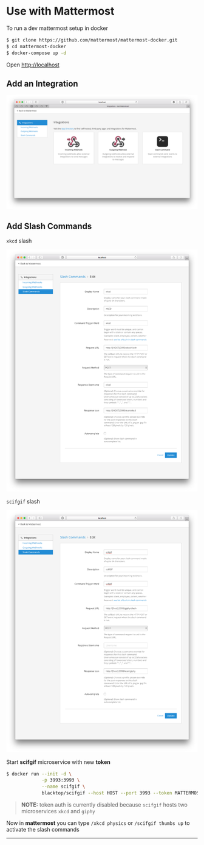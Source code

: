 Use with Mattermost
===================

To run a dev mattermost setup in docker

```sh
$ git clone https://github.com/mattermost/mattermost-docker.git
$ cd mattermost-docker
$ docker-compose up -d
```

Open [http://localhost](http://localhost)

Add an Integration
------------------

![add-integration](https://raw.githubusercontent.com/blacktop/scifgif/master/docs/imgs/add-integration.png)

Add Slash Commands
------------------

`xkcd` slash

![xkcd-slash](https://raw.githubusercontent.com/blacktop/scifgif/master/docs/imgs/xkcd-slash.png)

`scifgif` slash

![scifgif-slash](https://raw.githubusercontent.com/blacktop/scifgif/master/docs/imgs/scifgif-slash.png)

Start **scifgif** microservice with new **token**

```sh
$ docker run --init -d \
             -p 3993:3993 \
             --name scifgif \
             blacktop/scifgif --host HOST --port 3993 --token MATTERMOST_INTEGRATION_TOKEN
```

> **NOTE:** token auth is currently disabled because `scifgif` hosts two microservices `xkcd` and `giphy`

Now in **mattermost** you can type `/xkcd physics` or `/scifgif thumbs up` to activate the slash commands

---
